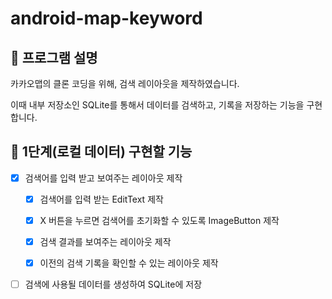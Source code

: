 # android-map-keyword

## 📄 프로그램 설명

카카오맵의 클론 코딩을 위해, 검색 레이아웃을 제작하였습니다.

이때 내부 저장소인 SQLite를 통해서 데이터를 검색하고, 기록을 저장하는 기능을 구현합니다.

## 🎯 1단계(로컬 데이터) 구현할 기능

- [X] 검색어를 입력 받고 보여주는 레이아웃 제작

    - [X] 검색어를 입력 받는 EditText 제작

    - [X] X 버튼을 누르면 검색어를 초기화할 수 있도록 ImageButton 제작

    - [X] 검색 결과를 보여주는 레이아웃 제작

    - [X] 이전의 검색 기록을 확인할 수 있는 레이아웃 제작

- [ ] 검색에 사용될 데이터를 생성하여 SQLite에 저장